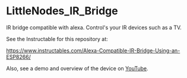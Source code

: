 # LittleNodes_IR_Bridge

IR bridge compatible with alexa. Control's your IR devices such as a TV.

See the Instructable for this repository at:

https://www.instructables.com/Alexa-Compatible-IR-Bridge-Using-an-ESP8266/

Also, see a demo and overview of the device on [YouTube](https://youtu.be/jPOmhR08Y7g).
